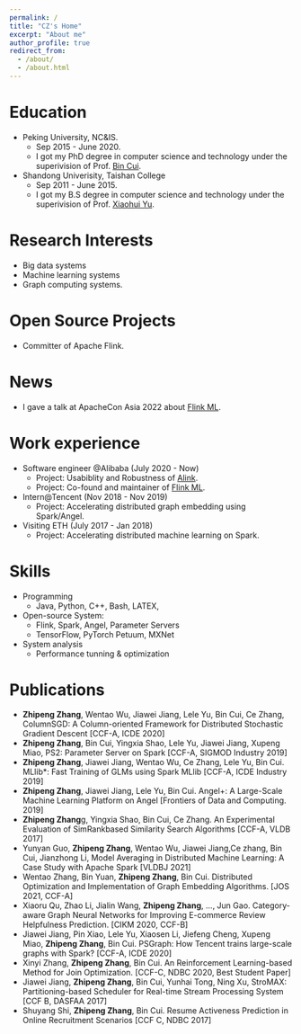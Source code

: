 ```yaml
---
permalink: /
title: "CZ's Home"
excerpt: "About me"
author_profile: true
redirect_from: 
  - /about/
  - /about.html
---
```


Education
======
- Peking University, NC&IS.
    - Sep 2015 - June 2020.
    - I got my PhD degree in computer science and technology under the superivision of Prof. [Bin Cui](https://cuibinpku.github.io/).
- Shandong Univerisity, Taishan College
    - Sep 2011 - June 2015.
    - I got my B.S degree in computer science and technology under the superivision of Prof. [Xiaohui Yu](https://www.cs.sdu.edu.cn/info/1075/2855.htm).

Research Interests
======
- Big data systems
- Machine learning systems
- Graph computing systems. 

Open Source Projects
======
- Committer of Apache Flink.

News
======
- I gave a talk at ApacheCon Asia 2022 about [Flink ML](https://apachecon.com/acasia2022/zh/sessions/ai-1145.html).

Work experience
======
- Software engineer @Alibaba (July 2020 - Now)
    - Project: Usabiblity and Robustness of [Alink](https://github.com/alibaba/alink).
    - Project: Co-found and maintainer of [Flink ML](https://github.com/apache/flink-ml).
- Intern@Tencent (Nov 2018 - Nov 2019)
  - Project: Accelerating distributed graph embedding using Spark/Angel.
- Visiting ETH (July 2017 - Jan 2018)
    - Project: Accelerating distributed machine learning on Spark.

Skills
======
- Programming
    - Java, Python, C++, Bash, LATEX,
- Open-source System:
    - Flink, Spark, Angel, Parameter Servers
    - TensorFlow, PyTorch Petuum, MXNet
- System analysis
    - Performance tunning & optimization

Publications
======
- **Zhipeng Zhang**, Wentao Wu, Jiawei Jiang, Lele Yu, Bin Cui, Ce Zhang, ColumnSGD: A Column-oriented Framework for Distributed Stochastic Gradient Descent [CCF-A, ICDE 2020]
- **Zhipeng Zhang**, Bin Cui, Yingxia Shao, Lele Yu, Jiawei Jiang, Xupeng Miao, PS2: Parameter Server on Spark [CCF-A, SIGMOD Industry 2019] 
- **Zhipeng Zhang**, Jiawei Jiang, Wentao Wu, Ce Zhang, Lele Yu, Bin Cui. MLlib*: Fast Training of GLMs using Spark MLlib [CCF-A, ICDE Industry 2019] 
- **Zhipeng Zhang**, Jiawei Jiang, Lele Yu, Bin Cui. Angel+: A Large-Scale Machine Learning Platform on Angel [Frontiers of Data and Computing. 2019]
- **Zhipeng Zhang**g, Yingxia Shao, Bin Cui, Ce Zhang. An Experimental Evaluation of SimRankbased Similarity Search Algorithms [CCF-A, VLDB 2017]
- Yunyan Guo, **Zhipeng Zhang**, Wentao Wu, Jiawei Jiang,Ce zhang, Bin Cui, Jianzhong Li, Model Averaging in Distributed Machine Learning: A Case Study with Apache Spark [VLDBJ 2021]
- Wentao Zhang, Bin Yuan, **Zhipeng Zhang**, Bin Cui. Distributed Optimization and Implementation of Graph Embedding Algorithms. [JOS 2021, CCF-A]
- Xiaoru Qu, Zhao Li, Jialin Wang, **Zhipeng Zhang**, …, Jun Gao. Category-aware Graph Neural Networks for Improving E-commerce Review Helpfulness Prediction. [CIKM 2020, CCF-B]
- Jiawei Jiang, Pin Xiao, Lele Yu, Xiaosen Li, Jiefeng Cheng, Xupeng Miao, **Zhipeng Zhang**, Bin Cui. PSGraph: How Tencent trains large-scale graphs with Spark? [CCF-A, ICDE 2020]
- Xinyi Zhang, **Zhipeng Zhang**, Bin Cui. An Reinforcement Learning-based Method for Join Optimization. [CCF-C, NDBC 2020, Best Student Paper]
- Jiawei Jiang, **Zhipeng Zhang**, Bin Cui, Yunhai Tong, Ning Xu, StroMAX: Partitioning-based Scheduler for Real-time Stream Processing System [CCF B, DASFAA 2017] 
- Shuyang Shi, **Zhipeng Zhang**, Bin Cui. Resume Activeness Prediction in Online Recruitment Scenarios [CCF C, NDBC 2017]